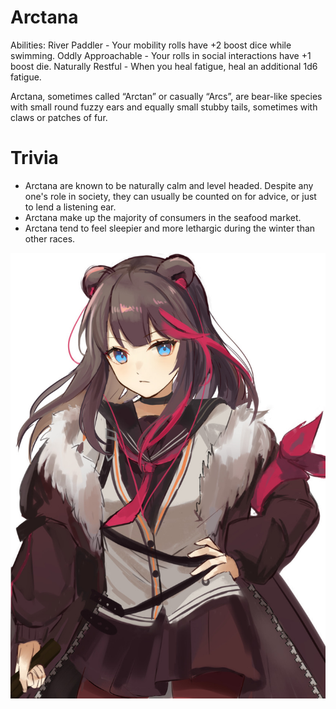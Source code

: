 # Arctana

Abilities: River Paddler - Your mobility rolls have +2 boost dice while swimming.
Oddly Approachable - Your rolls in social interactions have +1 boost die.
Naturally Restful - When you heal fatigue, heal an additional 1d6 fatigue.

Arctana, sometimes called “Arctan” or casually “Arcs”, are bear-like species with small round fuzzy ears and equally small stubby tails, sometimes with claws or patches of fur.

# Trivia

- Arctana are known to be naturally calm and level headed. Despite any one's role in society, they can usually be counted on for advice, or just to lend a listening ear.
- Arctana make up the majority of consumers in the seafood market.
- Arctana tend to feel sleepier and more lethargic during the winter than other races.

![Untitled](Arctana%20ded3220f3a474bfe926a33d0b1848bf9/Untitled.png)
